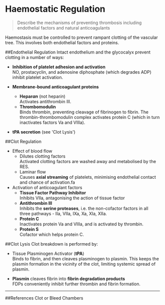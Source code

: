 # Haemostatic Regulation
> Describe the mechanisms of preventing thrombosis including endothelial factors and natural anticoagulants

Haemostasis must be controlled to prevent rampant clotting of the vascular tree. This involves both endothelial factors and proteins.

##Endothelial Regulation
Intact endothelium and the glycocalyx prevent clotting in a number of ways:
* **Inhibition of platelet adhesion and activation**  
NO, prostacyclin, and adenosine diphosphate (which degrades ADP) inhibit platelet activation.


* **Membrane-bound anticoagulant proteins**  
    * **Hepar*an*** (not hepar*in*)  
    Activates antithrombin III.
    * **Thrombomodulin**  
    Binds thrombin, preventing cleavage of fibrinogen to fibrin. The thrombin-thrombomodulin complex activates protein C (which in turn inactivates factors Va and VIIIa).


* **tPA secretion** (see 'Clot Lysis')

##Clot Regulation
* Effect of blood flow
    * Dilutes clotting factors  
    Activated clotting factors are washed away and metabolised by the RES.
    * Laminar flow  
    Causes **axial streaming** of platelets, minimising endothelial contact and chance of activation.fa
* Activation of anticoagulant factors
    * **Tissue Factor Pathway Inhibitor**  
    Inhibits VIIa, antagonising the action of tissue factor
    * **Antithrombin III**  
    Inhibits the **serine proteases**, i.e. the non-cofactor factors in all three pathways - IIa, VIIa, IXa, Xa, XIa, XIIa.    
    * **Protein C**  
    Inactivates protein Va and VIIIa, and is activated by thrombin.
    * **Protein S**  
    Cofactor which helps protein C.


##Clot Lysis
Clot breakdown is performed by:
* Tissue Plasminogen Activator (**tPA**)  
Binds to fibrin, and then cleaves plasminogen to plasmin. This keeps the plasmin formation in the vicinity of the clot, limiting systemic spread of plasmin.

* **Plasmin** cleaves fibrin into **fibrin degradation products**  
FDPs conveniently inhibit further thrombin and fibrin formation.

---
##References
Clot or Bleed
Chambers